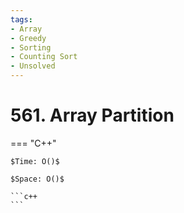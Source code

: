 ```yaml
---
tags:
- Array
- Greedy
- Sorting
- Counting Sort
- Unsolved
---
```



# 561. Array Partition

=== "C++"

    $Time: O()$

    $Space: O()$

    ```c++
    ```